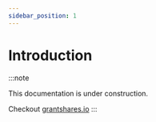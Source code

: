 ```yaml
---
sidebar_position: 1
---
```


# Introduction
 
:::note

This documentation is under construction.

Checkout [grantshares.io](https://grantshares.io)
:::